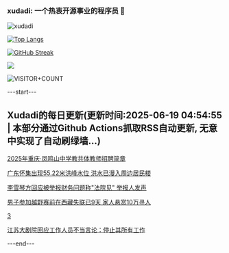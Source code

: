 ### xudadi: 一个热衷开源事业的程序员 👋

![xudadi](https://github-readme-stats-git-masterorgs-github-readme-stats-team.vercel.app/api?username=xudadi)

[![Top Langs](https://github-readme-stats.vercel.app/api/top-langs/?username=xudadi)](https://github.com/anuraghazra/github-readme-stats)

[![GitHub Streak](https://streak-stats.demolab.com?user=xudadi&locale=zh_Hans)](https://git.io/streak-stats)

![](https://raw.githubusercontent.com/xudadi/xudadi/main/assets/github-contribution-grid-snake.svg)

![VISITOR+COUNT](https://komarev.com/ghpvc/?username=xudadi&label=VISITOR+COUNT)


---start---

## Xudadi的每日更新(更新时间:2025-06-19 04:54:55 | 本部分通过Github Actions抓取RSS自动更新, 无意中实现了自动刷绿墙...)

[2025年重庆·凤鸣山中学教共体教师招聘简章](https://www.gongkaoleida.com/article/2460146)

[广东怀集出现55.22米洪峰水位 洪水已漫入周边居民楼](https://m.163.com/news/article/K2BOJ7H50512B07B.html)

[李雪琴方回应被举报财务问题称"法院见" 举报人发声](https://m.163.com/news/article/K2C641ID0550A0OW.html)

[男子参加越野赛前在西藏失联已9天 家人悬赏10万寻人](https://m.163.com/news/article/K2C1RJ4H053469LG.html)

[3](https://m.163.com/touch/news/sub/domestic)

[江苏大剧院回应工作人员不当言论：停止其所有工作](https://m.163.com/news/article/K2C1RJ3I053469LG.html)

---end---
